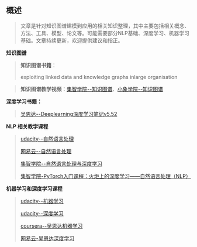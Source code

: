 ## 概述

> 文章是针对知识图谱建模到应用的相关知识整理，其中主要包括相关概念、方法、工具、模型、论文等。可能需要部分NLP基础、深度学习、机器学习基础。文章持续更新，欢迎提供建议和指正。

**知识图谱**

> **知识图谱书籍**：
>
> exploiting linked data and knowledge graphs inlarge organisation

> **知识图谱教学视频**：[集智学院--知识图谱](https://campus.swarma.org/courseMap/)、[小象学院--知识图谱](https://www.chinahadoop.cn/course/1177)

**深度学习书籍：**

> [吴恩达--Deeplearning深度学习笔记v5.52](https://pan.baidu.com/s/1N0Wgg7LfJ_ZFFS0D_YsC7A)

**NLP 相关教学课程**

> [udacity--自然语言处理](https://cn.udacity.com/course/natural-language-processing-nanodegree--nd892-cn)
>
> [网易云--自然语言处理](https://mooc.study.163.com/smartSpec/detail/1001477005.htm)
>
> [集智学院--自然语言处理与深度学习](https://campus.swarma.org/courseMap/)
>
> [集智学院-PyTorch入门课程：火炬上的深度学习——自然语言处理（NLP）](https://campus.swarma.org/courseMap/)

**机器学习和深度学习课程**

> [udacity--机器学习](https://cn.udacity.com/course/machine-learning-engineer-advanced-nanodegree--nd009-cn-advanced)
>
> [udacity--深度学习](https://cn.udacity.com/course/deep-learning-nanodegree--nd101-cn-advanced)
>
> [coursera--吴恩达机器学习](https://www.coursera.org/learn/machine-learning)
>
> [网易云-吴恩达深度学习](https://mooc.study.163.com/smartSpec/detail/1001319001.htm)